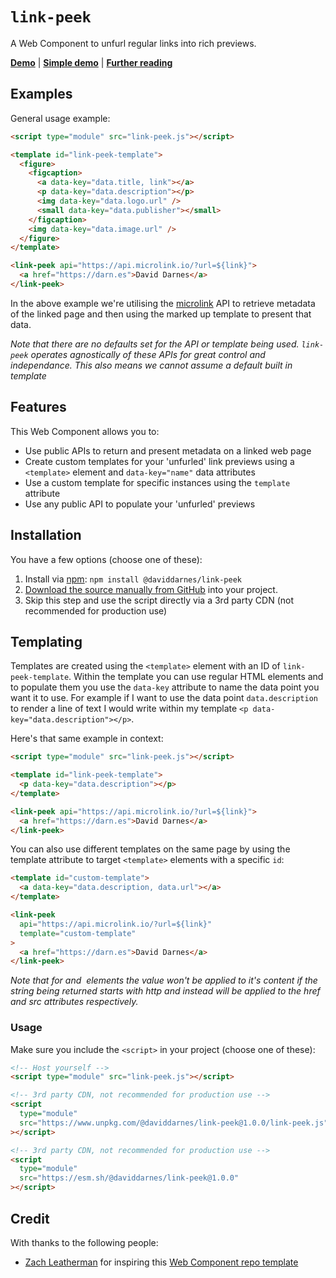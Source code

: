 # `link-peek`

A Web Component to unfurl regular links into rich previews.

**[Demo](https://daviddarnes.github.io/link-peek/demo.html)** | **[Simple demo](https://daviddarnes.github.io/link-peek/demo-simple-example.html)** | **[Further reading](https://darn.es/link-peek-web-component/)**

## Examples

General usage example:

```html
<script type="module" src="link-peek.js"></script>

<template id="link-peek-template">
  <figure>
    <figcaption>
      <a data-key="data.title, link"></a>
      <p data-key="data.description"></p>
      <img data-key="data.logo.url" />
      <small data-key="data.publisher"></small>
    </figcaption>
    <img data-key="data.image.url" />
  </figure>
</template>

<link-peek api="https://api.microlink.io/?url=${link}">
  <a href="https://darn.es">David Darnes</a>
</link-peek>
```

In the above example we're utilising the [microlink](https://microlink.io) API to retrieve metadata of the linked page and then using the marked up template to present that data.

_Note that there are no defaults set for the API or template being used. `link-peek` operates agnostically of these APIs for great control and independance. This also means we cannot assume a default built in template_

## Features

This Web Component allows you to:

- Use public APIs to return and present metadata on a linked web page
- Create custom templates for your 'unfurled' link previews using a `<template>` element and `data-key="name"` data attributes
- Use a custom template for specific instances using the `template` attribute
- Use any public API to populate your 'unfurled' previews

## Installation

You have a few options (choose one of these):

1. Install via [npm](https://www.npmjs.com/package/@daviddarnes/link-peek): `npm install @daviddarnes/link-peek`
1. [Download the source manually from GitHub](https://github.com/daviddarnes/link-peek/releases) into your project.
1. Skip this step and use the script directly via a 3rd party CDN (not recommended for production use)

## Templating

Templates are created using the `<template>` element with an ID of `link-peek-template`. Within the template you can use regular HTML elements and to populate them you use the `data-key` attribute to name the data point you want it to use. For example if I want to use the data point `data.description` to render a line of text I would write within my template `<p data-key="data.description"></p>`.

Here's that same example in context:

```html
<script type="module" src="link-peek.js"></script>

<template id="link-peek-template">
  <p data-key="data.description"></p>
</template>

<link-peek api="https://api.microlink.io/?url=${link}">
  <a href="https://darn.es">David Darnes</a>
</link-peek>
```

You can also use different templates on the same page by using the template attribute to target `<template>` elements with a specific `id`:

```html
<template id="custom-template">
  <a data-key="data.description, data.url"></a>
</template>

<link-peek
  api="https://api.microlink.io/?url=${link}"
  template="custom-template"
>
  <a href="https://darn.es">David Darnes</a>
</link-peek>
```

_Note that for <a> and <img> elements the value won't be applied to it's content if the string being returned starts with http and instead will be applied to the href and src attributes respectively._

### Usage

Make sure you include the `<script>` in your project (choose one of these):

```html
<!-- Host yourself -->
<script type="module" src="link-peek.js"></script>
```

```html
<!-- 3rd party CDN, not recommended for production use -->
<script
  type="module"
  src="https://www.unpkg.com/@daviddarnes/link-peek@1.0.0/link-peek.js"
></script>
```

```html
<!-- 3rd party CDN, not recommended for production use -->
<script
  type="module"
  src="https://esm.sh/@daviddarnes/link-peek@1.0.0"
></script>
```

## Credit

With thanks to the following people:

- [Zach Leatherman](https://zachleat.com) for inspiring this [Web Component repo template](https://github.com/daviddarnes/link-peek)
